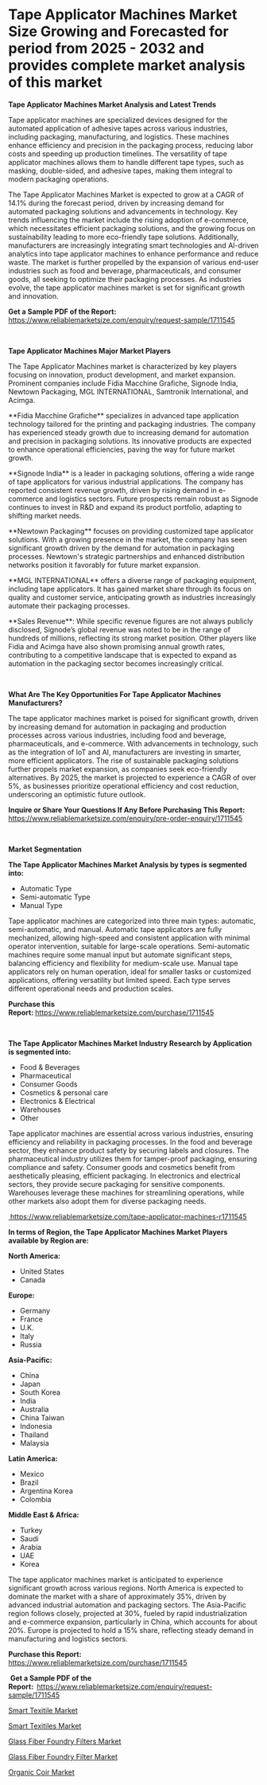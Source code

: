 <p><h1>Tape Applicator Machines Market Size Growing and Forecasted for period from 2025 - 2032 and provides complete market analysis of this market</h1></p><p><strong>Tape Applicator Machines Market Analysis and Latest Trends</strong></p>
<p><p>Tape applicator machines are specialized devices designed for the automated application of adhesive tapes across various industries, including packaging, manufacturing, and logistics. These machines enhance efficiency and precision in the packaging process, reducing labor costs and speeding up production timelines. The versatility of tape applicator machines allows them to handle different tape types, such as masking, double-sided, and adhesive tapes, making them integral to modern packaging operations.</p><p>The Tape Applicator Machines Market is expected to grow at a CAGR of 14.1% during the forecast period, driven by increasing demand for automated packaging solutions and advancements in technology. Key trends influencing the market include the rising adoption of e-commerce, which necessitates efficient packaging solutions, and the growing focus on sustainability leading to more eco-friendly tape solutions. Additionally, manufacturers are increasingly integrating smart technologies and AI-driven analytics into tape applicator machines to enhance performance and reduce waste. The market is further propelled by the expansion of various end-user industries such as food and beverage, pharmaceuticals, and consumer goods, all seeking to optimize their packaging processes. As industries evolve, the tape applicator machines market is set for significant growth and innovation.</p></p>
<p><strong>Get a Sample PDF of the Report:&nbsp;</strong> <a href="https://www.reliablemarketsize.com/enquiry/request-sample/1711545?utm_campaign=2115&utm_medium=2&utm_source=Github&utm_content=ia&utm_term=27032025&utm_id=tape-applicator-machines">https://www.reliablemarketsize.com/enquiry/request-sample/1711545</a></p>
<p>&nbsp;</p>
<p><strong>Tape Applicator Machines Major Market Players</strong></p>
<p><p>The Tape Applicator Machines market is characterized by key players focusing on innovation, product development, and market expansion. Prominent companies include Fidia Macchine Grafiche, Signode India, Newtown Packaging, MGL INTERNATIONAL, Samtronik International, and Acimga.</p><p>**Fidia Macchine Grafiche** specializes in advanced tape application technology tailored for the printing and packaging industries. The company has experienced steady growth due to increasing demand for automation and precision in packaging solutions. Its innovative products are expected to enhance operational efficiencies, paving the way for future market growth.</p><p>**Signode India** is a leader in packaging solutions, offering a wide range of tape applicators for various industrial applications. The company has reported consistent revenue growth, driven by rising demand in e-commerce and logistics sectors. Future prospects remain robust as Signode continues to invest in R&D and expand its product portfolio, adapting to shifting market needs.</p><p>**Newtown Packaging** focuses on providing customized tape applicator solutions. With a growing presence in the market, the company has seen significant growth driven by the demand for automation in packaging processes. Newtown's strategic partnerships and enhanced distribution networks position it favorably for future market expansion.</p><p>**MGL INTERNATIONAL** offers a diverse range of packaging equipment, including tape applicators. It has gained market share through its focus on quality and customer service, anticipating growth as industries increasingly automate their packaging processes.</p><p>**Sales Revenue**: While specific revenue figures are not always publicly disclosed, Signode’s global revenue was noted to be in the range of hundreds of millions, reflecting its strong market position. Other players like Fidia and Acimga have also shown promising annual growth rates, contributing to a competitive landscape that is expected to expand as automation in the packaging sector becomes increasingly critical.</p></p>
<p>&nbsp;</p>
<p><strong>What Are The Key Opportunities For Tape Applicator Machines Manufacturers?</strong></p>
<p><p>The tape applicator machines market is poised for significant growth, driven by increasing demand for automation in packaging and production processes across various industries, including food and beverage, pharmaceuticals, and e-commerce. With advancements in technology, such as the integration of IoT and AI, manufacturers are investing in smarter, more efficient applicators. The rise of sustainable packaging solutions further propels market expansion, as companies seek eco-friendly alternatives. By 2025, the market is projected to experience a CAGR of over 5%, as businesses prioritize operational efficiency and cost reduction, underscoring an optimistic future outlook.</p></p>
<p><strong>Inquire or Share Your Questions If Any Before Purchasing This Report:</strong> <a href="https://www.reliablemarketsize.com/enquiry/pre-order-enquiry/1711545?utm_campaign=2115&utm_medium=2&utm_source=Github&utm_content=ia&utm_term=27032025&utm_id=tape-applicator-machines">https://www.reliablemarketsize.com/enquiry/pre-order-enquiry/1711545</a></p>
<p>&nbsp;</p>
<p><strong>Market Segmentation</strong></p>
<p><strong>The Tape Applicator Machines Market Analysis by types is segmented into:</strong></p>
<p><ul><li>Automatic Type</li><li>Semi-automatic Type</li><li>Manual Type</li></ul></p>
<p><p>Tape applicator machines are categorized into three main types: automatic, semi-automatic, and manual. Automatic tape applicators are fully mechanized, allowing high-speed and consistent application with minimal operator intervention, suitable for large-scale operations. Semi-automatic machines require some manual input but automate significant steps, balancing efficiency and flexibility for medium-scale use. Manual tape applicators rely on human operation, ideal for smaller tasks or customized applications, offering versatility but limited speed. Each type serves different operational needs and production scales.</p></p>
<p><strong>Purchase this Report:&nbsp;</strong><a href="https://www.reliablemarketsize.com/purchase/1711545?utm_campaign=2115&utm_medium=2&utm_source=Github&utm_content=ia&utm_term=27032025&utm_id=tape-applicator-machines">https://www.reliablemarketsize.com/purchase/1711545</a></p>
<p>&nbsp;</p>
<p><strong>The Tape Applicator Machines Market Industry Research by Application is segmented into:</strong></p>
<p><ul><li>Food & Beverages</li><li>Pharmaceutical</li><li>Consumer Goods</li><li>Cosmetics & personal care</li><li>Electronics & Electrical</li><li>Warehouses</li><li>Other</li></ul></p>
<p><p>Tape applicator machines are essential across various industries, ensuring efficiency and reliability in packaging processes. In the food and beverage sector, they enhance product safety by securing labels and closures. The pharmaceutical industry utilizes them for tamper-proof packaging, ensuring compliance and safety. Consumer goods and cosmetics benefit from aesthetically pleasing, efficient packaging. In electronics and electrical sectors, they provide secure packaging for sensitive components. Warehouses leverage these machines for streamlining operations, while other markets also adopt them for diverse packaging needs.</p></p>
<p><a href="https://www.reliablemarketsize.com/tape-applicator-machines-r1711545?utm_campaign=2115&utm_medium=2&utm_source=Github&utm_content=ia&utm_term=27032025&utm_id=tape-applicator-machines">&nbsp;https://www.reliablemarketsize.com/tape-applicator-machines-r1711545</a></p>
<p><strong>In terms of Region, the Tape Applicator Machines Market Players available by Region are:</strong></p>
<p>
    <p> <strong> North America: </strong>
        <ul>
            <li>United States</li>
            <li>Canada</li>
        </ul>
        </p> 
    <p> <strong> Europe: </strong>
        <ul>
            <li>Germany</li>
            <li>France</li>
            <li>U.K.</li>
            <li>Italy</li>
            <li>Russia</li>
        </ul>
        </p> 
    <p> <strong> Asia-Pacific: </strong>
        <ul>
            <li>China</li>
            <li>Japan</li>
            <li>South Korea</li>
            <li>India</li>
            <li>Australia</li>
            <li>China Taiwan</li>
            <li>Indonesia</li>
            <li>Thailand</li>
            <li>Malaysia</li>
        </ul>
        </p> 
    <p> <strong> Latin America: </strong>
        <ul>
            <li>Mexico</li>
            <li>Brazil</li>
            <li>Argentina Korea</li>
            <li>Colombia</li>
        </ul>
        </p> 
    <p> <strong> Middle East & Africa: </strong>
        <ul>
            <li>Turkey</li>
            <li>Saudi</li>
            <li>Arabia</li>
            <li>UAE</li>
            <li>Korea</li>
        </ul>
    </p>
    </p>
<p><p>The tape applicator machines market is anticipated to experience significant growth across various regions. North America is expected to dominate the market with a share of approximately 35%, driven by advanced industrial automation and packaging sectors. The Asia-Pacific region follows closely, projected at 30%, fueled by rapid industrialization and e-commerce expansion, particularly in China, which accounts for about 20%. Europe is projected to hold a 15% share, reflecting steady demand in manufacturing and logistics sectors.</p></p>
<p><strong>Purchase this Report: </strong><a href="https://www.reliablemarketsize.com/purchase/1711545?utm_campaign=2115&utm_medium=2&utm_source=Github&utm_content=ia&utm_term=27032025&utm_id=tape-applicator-machines">https://www.reliablemarketsize.com/purchase/1711545</a></p>
<p>&nbsp;<strong>Get a Sample PDF of the Report:&nbsp;&nbsp;</strong><a href="https://www.reliablemarketsize.com/enquiry/request-sample/1711545?utm_campaign=2115&utm_medium=2&utm_source=Github&utm_content=ia&utm_term=27032025&utm_id=tape-applicator-machines">https://www.reliablemarketsize.com/enquiry/request-sample/1711545</a></p>
<p><strong></strong></p>
<p><p><a href="https://github.com/jolashta/Market-Research-Report-List-1/blob/main/smart-texitile-market.md?utm_campaign=2115&utm_medium=2&utm_source=Github&utm_content=ia&utm_term=27032025&utm_id=tape-applicator-machines">Smart Texitile Market</a></p><p><a href="https://github.com/lazregaartun/Market-Research-Report-List-1/blob/main/smart-texitiles-market.md?utm_campaign=2115&utm_medium=2&utm_source=Github&utm_content=ia&utm_term=27032025&utm_id=tape-applicator-machines">Smart Texitiles Market</a></p><p><a href="https://github.com/drevertevell/Market-Research-Report-List-1/blob/main/glass-fiber-foundry-filters-market.md?utm_campaign=2115&utm_medium=2&utm_source=Github&utm_content=ia&utm_term=27032025&utm_id=tape-applicator-machines">Glass Fiber Foundry Filters Market</a></p><p><a href="https://github.com/elhibacajka/Market-Research-Report-List-1/blob/main/glass-fiber-foundry-filter-market.md?utm_campaign=2115&utm_medium=2&utm_source=Github&utm_content=ia&utm_term=27032025&utm_id=tape-applicator-machines">Glass Fiber Foundry Filter Market</a></p><p><a href="https://github.com/ienamoun/Market-Research-Report-List-1/blob/main/organic-coir-market.md?utm_campaign=2115&utm_medium=2&utm_source=Github&utm_content=ia&utm_term=27032025&utm_id=tape-applicator-machines">Organic Coir Market</a></p></p>